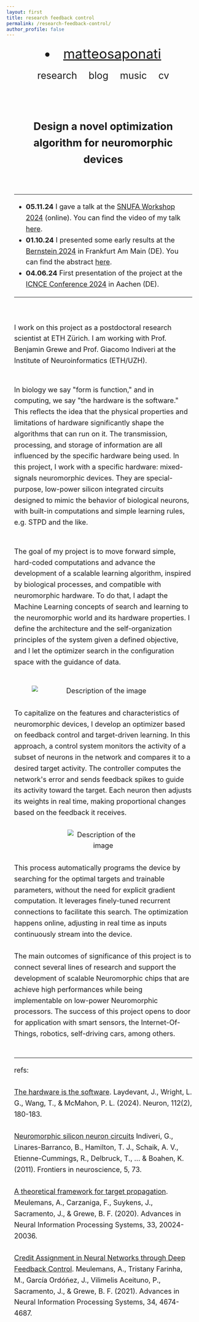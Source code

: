 ```yaml
---
layout: first
title: research feedback control
permalink: /research-feedback-control/
author_profile: false
---
```



<style>
  /* Single-column container */
  .single-column {
    display: flex;
    flex-direction: column;
    align-items: center;
    text-align: center;
    margin: 20px;
  }

  /* Title styling */
  .single-column h1 {
    font-size: 30px;
    margin: 0;
  }

  /* Horizontal navigation list */
  nav ul {
    list-style: none;
    display: flex;
    justify-content: center;
    padding: 0;
    margin: 20px 0 0 0;
  }
  
  nav ul li {
    margin: 0 15px;
  }
  
  nav ul li a {
    text-decoration: none;
    font-size: 25px;
  }
  
  /* Icon row */
  .icons {
    margin-top: 20px;
  }
  .icons a {
    margin: 0 8px;
    display: inline-block;
  }
  .icons img {
    width: 1.5em;
    height: 1.5em;
  }
  
  /* Profile image styling */
  .profile-image {
    width: 50%;
    height: auto;
    object-fit: cover;
    border: 4px solid #4B0082;
    margin: 20px 0;
  }

  /* Content text */
  .content {
    max-width: 700px;
    margin: auto;
    font-size: 18px;
    line-height: 1.6;
  }

  /* Mobile responsive adjustments */
  @media (max-width: 600px) {
    .single-column h1 {
      font-size: 24px;
    }
    nav ul li a {
      font-size: 20px;
    }
    .profile-image {
      width: 80%;
    }
  }
</style>

<div class="single-column">
  
   <nav style="font-size: 35px; margin: 0;">
    <li><a href="https://matteosaponati.github.io/">matteosaponati</a></li></nav>
    <nav style="font-size: 25px; margin-top: 1px;">
      <ul class="link-list">
        <li><a href="https://matteosaponati.github.io/research">research</a></li>
        <li><a href="https://matteosaponati.github.io/year-archive/">blog</a></li>
        <li><a href="https://matteosaponati.github.io/music">music</a></li>
        <li><a href="/files/cv.pdf">cv</a></li>
      </ul>
    </nav>
  
  <div class="content">
    <br><br>

 <p style="font-size: 18px; margin-top: 20px;">
  <div style="text-align: center;">
    <h2>Design a novel optimization algorithm for neuromorphic devices</h2> 
  </div>
  <br>

  <hr>
  <div class="news-container" style="text-align: left;">
        <ul>
            <li>
                <strong>05.11.24</strong>
                I gave a talk at the <a href="https://snufa.net" target="_blank">SNUFA Workshop 2024</a> (online). You can find the video of my talk <a href="https://youtu.be/PrkDW28eVko?si=mWH7dVDemBnzGjpA" target="_blank">here</a>.
            </li>
            <li>
                <strong>01.10.24</strong>
                I presented some early results at the <a href="https://bernstein-network.de/bernstein-conference/" target="_blank">Bernstein 2024</a> in Frankfurt Am Main (DE). You can find the abstract <a href="https://abstracts.g-node.org/abstracts/74509039-7adb-434e-94db-748438925263" target="_blank">here</a>.
            </li>
            <li>
                <strong>04.06.24</strong>
                First presentation of the project at the <a href="https://www.icnce-2024.de" target="_blank">ICNCE Conference 2024</a> in Aachen (DE).
            </li>
        </ul>
    </div>
    <hr>
  
  <div style="text-align: left;">
  <br>

  I work on this project as a postdoctoral research scientist at ETH Zürich. I am working with Prof. Benjamin Grewe and Prof. Giacomo Indiveri at the Institute of Neuroinformatics (ETH/UZH). 
  <br><br>

  In biology we say "form is function," and in computing, we say "the hardware is the software." This reflects the idea that the physical properties and limitations of hardware significantly shape the algorithms that can run on it. The transmission, processing, and storage of information are all influenced by the specific hardware being used. In this project, I work with a specific hardware: mixed-signals neuromorphic devices. They are special-purpose, low-power silicon integrated circuits designed to mimic the behavior of biological neurons, with built-in computations and simple learning rules, e.g. STPD and the like.
  <br><br>

  The goal of my project is to move forward simple, hard-coded computations and advance the development of a scalable learning algorithm, inspired by biological processes, and compatible with neuromorphic hardware. To do that, I adapt the Machine Learning concepts of search and learning to the neuromorphic world and its hardware properties. I define the architecture and the self-organization principles of the system given a defined objective, and I let the optimizer search in the configuration space with the guidance of data. 
  <br><br>

  <div style="text-align: center;">
    <img 
    src="../images/projects/feedback-control-algorithm/network-architecture.png" 
    alt="Description of the image"
    style="display: block; margin: 0 auto; max-width: 80%; height: auto;">
  </div>

  <br>
  To capitalize on the features and characteristics of neuromorphic devices, I develop an optimizer based on feedback control and target-driven learning. In this approach, a control system monitors the activity of a subset of neurons in the network and compares it to a desired target activity. The controller computes the network's error and sends feedback spikes to guide its activity toward the target. Each neuron then adjusts its weights in real time, making proportional changes based on the feedback it receives. 
   <br><br>

  <div style="text-align: center;">
    <img 
    src="../images/projects/feedback-control-algorithm/learning-rule.png" 
    alt="Description of the image"
    style="display: block; margin: 0 auto; max-width: 40%; height: auto;">
  </div>

  <br>
  This process automatically programs the device by searching for the optimal targets and trainable parameters, without the need for explicit gradient computation. It leverages finely-tuned recurrent connections to facilitate this search. The optimization happens online, adjusting in real time as inputs continuously stream into the device.
  <br><br>
  The main outcomes of significance of this project is to connect several lines of research and support the development of scalable Neuromorphic chips that are achieve high performances while being implementable on low-power Neuromorphic processors. The success of this project opens to door for application with smart sensors, the Internet-Of-Things, robotics, self-driving cars, among others.  
  <br><br>

  <hr>
  refs:
  <br><br>
  <a href="https://www.cell.com/neuron/abstract/S0896-6273(23)00878-4" target="_blank">The hardware is the software</a>. 
  Laydevant, J., Wright, L. G., Wang, T., & McMahon, P. L. (2024). Neuron, 112(2), 180-183.
  <br><br>
  <a href="https://doi.org/10.3389/fnins.2011.00073" target="_blank">Neuromorphic silicon neuron circuits</a>
  Indiveri, G., Linares-Barranco, B., Hamilton, T. J., Schaik, A. V., Etienne-Cummings, R., Delbruck, T., ... & Boahen, K. (2011). Frontiers in neuroscience, 5, 73.
  <br><br>
  <a href="https://proceedings.neurips.cc/paper_files/paper/2020/hash/e7a425c6ece20cbc9056f98699b53c6f-Abstract.html" target="_blank">A theoretical framework for target propagation</a>. 
  Meulemans, A., Carzaniga, F., Suykens, J., Sacramento, J., & Grewe, B. F. (2020). Advances in Neural Information Processing Systems, 33, 20024-20036.
  <br><br>
  <a href="https://proceedings.neurips.cc/paper/2021/hash/25048eb6a33209cb5a815bff0cf6887c-Abstract.html" target="_blank">Credit Assignment in Neural Networks through Deep Feedback Control</a>. Meulemans, A., Tristany Farinha, M., García Ordóñez, J., Vilimelis Aceituno, P., Sacramento, J., & Grewe, B. F. (2021). Advances in Neural Information Processing Systems, 34, 4674-4687.



  
  </div>
